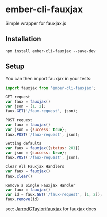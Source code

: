 # ember-cli-fauxjax
Simple wrapper for fauxjax.js

## Installation

```npm install ember-cli-fauxjax --save-dev```

## Setup

You can then import fauxjax in your tests:

```javascript
import fauxjax from 'ember-cli-fauxjax';
```
```javascript
GET request
var faux = fauxjax()
var json = [1, 2];
faux.GET('/faux-request', json);
```

```javascript
POST request
var faux = fauxjax()
var json = {success: true};
faux.POST('/faux-request', json);
```

```javascript
Setting defaults
var faux = fauxjax({status: 201})
var json = {success: true};
faux.POST('/faux-request', json);
```

```javascript
Clear All Fauxjax Handlers
var faux = fauxjax()
faux.clear()
```

```javascript
Remove a Single Fauxjax Handler
var faux = fauxjax()
var id = faux.GET('/faux-request', [1, 2]);
faux.remove(id)
```

see: [JarrodCTaylor/fauxjax](https://github.com/JarrodCTaylor/fauxjax) for fauxjax
docs
